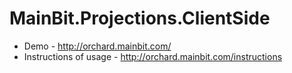 # MainBit.Projections.ClientSide

* Demo - http://orchard.mainbit.com/
* Instructions of usage - http://orchard.mainbit.com/instructions
